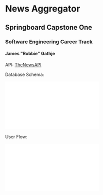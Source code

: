 # News Aggregator

## Springboard Capstone One

### Software Engineering Career Track

#### James "Robbie" Gathje

API: [TheNewsAPI](https://www.thenewsapi.com/)

Database Schema:

![Database Schema Diagram](docs/database_schema.pdf)

User Flow:

![User Flow Diagram](docs/user_flow_diagram.pdf)
